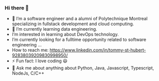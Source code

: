 ### Hi there 👋

- 🔭 I’m a software engineer and a alumni of Polytechnique Montreal specializing in fullstack development and cloud computing.
- 🌱 I’m currently learning data engineering.
- I’m interested in learning about DevOps technology.
- I’m currently looking for a fulltime opportunity related to software engineering ...
- How to reach me: https://www.linkedin.com/in/tommy-st-hubert-92838039209830998950/
- ⚡ Fun fact: I love coding 😃 
- 💬 Ask me about anything about Python, Java, Javascript, Typescript, NodeJs, C/C++
<!--
**decorJim/decorJim** is a ✨ _special_ ✨ repository because its `README.md` (this file) appears on your GitHub profile.

Here are some ideas to get you started:

- 🔭 I’m currently working on ...
- 🌱 I’m currently learning ...
- 👯 I’m looking to collaborate on ...
- 🤔 I’m looking for help with ...
- 💬 Ask me about ...
- 📫 How to reach me: ...
- 😄 Pronouns: ...
- ⚡ Fun fact: ...
-->
